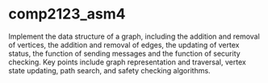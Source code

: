 # comp2123_asm4
Implement the data structure of a graph, including the addition and removal of vertices, the addition and removal of edges, the updating of vertex status, the function of sending messages and the function of security checking. Key points include graph representation and traversal, vertex state updating, path search, and safety checking algorithms.
